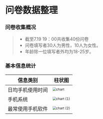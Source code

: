 # 问卷数据整理

### 问卷收集概况

> - 截至7.19 19：00共收集40份问卷
> - 问卷填写者30人为男性，10人为女性。
> - 年龄除一位填写者外均为18-25岁。



### 基本信息统计

| 信息类别         | 柱状图                                                       |
| ---------------- | ------------------------------------------------------------ |
| 日均手机使用时间 | <img src="C:\Users\29908\Downloads\chart.png" alt="chart" style="zoom:67%;" /> |
| 手机系统         | <img src="C:\Users\29908\Downloads\chart (1).png" alt="chart (1)" style="zoom:67%;" /> |
| 最常使用手机软件 | <img src="C:\Users\29908\Downloads\chart (2).png" alt="chart (2)" style="zoom:67%;" /> |

